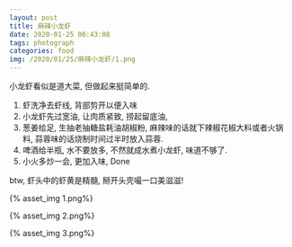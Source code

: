 ```yaml
---
layout: post
title: 麻辣小龙虾
date: 2020-01-25 00:43:08
tags: photograph
categories: food
img: /2020/01/25/麻辣小龙虾/1.png
---
```


小龙虾看似是道大菜, 但做起来挺简单的. 
1. 虾洗净去虾线, 背部剪开以便入味
2. 小龙虾先过宽油, 让肉质紧致, 捞起留底油, 
3. 葱姜给足, 生抽老抽糖盐耗油胡椒粉, 麻辣味的话就下辣椒花椒大料或者火锅料, 蒜蓉味的话烧制时间过半时放入蒜蓉.
4. 啤酒给半瓶, 水不要放多, 不然就成水煮小龙虾, 味道不够了.
5. 小火多炒一会, 更加入味, Done

btw, 虾头中的虾黄是精髓, 掰开头壳嘬一口美滋滋!

{% asset_img 1.png%}

{% asset_img 2.png%}

{% asset_img 3.png%}
